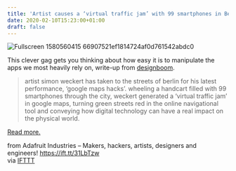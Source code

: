 ```yaml
---
title: 'Artist causes a ‘virtual traffic jam’ with 99 smartphones in Berlin'
date: 2020-02-10T15:23:00+01:00
draft: false
---
```


![Fullscreen 1580560415 66907521ef1814724af0d761542abdc0](https://cdn-blog.adafruit.com/uploads/2020/02/fullscreen_1580560415_66907521ef1814724af0d761542abdc0.jpg "fullscreen_1580560415_66907521ef1814724af0d761542abdc0.JPG")

This clever gag gets you thinking about how easy it is to manipulate the apps we most heavily rely on, write-up from [designboom](https://www.designboom.com/art/simon-weckert-virtual-traffic-jam-99-smartphones-handcart-02-03-2020/).

> artist simon weckert has taken to the streets of berlin for his latest performance, ‘google maps hacks’. wheeling a handcart filled with 99 smartphones through the city, weckert generated a ‘virtual traffic jam’ in google maps, turning green streets red in the online navigational tool and conveying how digital technology can have a real impact on the physical world.

[Read more.](https://www.designboom.com/art/simon-weckert-virtual-traffic-jam-99-smartphones-handcart-02-03-2020/)

  
  
from Adafruit Industries – Makers, hackers, artists, designers and engineers! https://ift.tt/31LbTzw  
via [IFTTT](https://ifttt.com/?ref=da&site=blogger)
